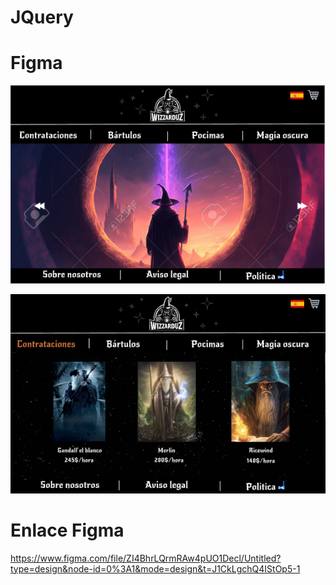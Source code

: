 # JQuery

# Figma

![Imagen1](figma1.png)

![imagen2](figma2.png)

# Enlace Figma

https://www.figma.com/file/ZI4BhrLQrmRAw4pUO1Decl/Untitled?type=design&node-id=0%3A1&mode=design&t=J1CkLgchQ4IStOp5-1
